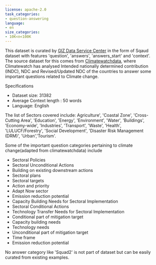 ```yaml
---
license: apache-2.0
task_categories:
- question-answering
language:
- en
size_categories:
- 10K<n<100K
---
```



This dataset is curated by [GIZ Data Service Center](https://www.giz.de/expertise/html/63018.html) in the form of Sqaud dataset with features 'question', 'answers', 'answers_start' and 'context'. The source dataset for this
comes from [Climatewatchdata](https://www.climatewatchdata.org/data-explorer/historical-emissions?historical-emissions-data-sources=climate-watch&historical-emissions-gases=all-ghg&historical-emissions-regions=All%20Selected&historical-emissions-sectors=total-including-lucf%2Ctotal-including-lucf&page=1),
where Climatewatch has analysed Intended nationally determined contribution (INDC), NDC and Revised/Updated NDC of the countries to answer some important questions related to Climate change.


Specifications
- Dataset size: 31382
- Average Context length : 50 words
- Language: English

The list of Sectors covered include: Agriculture', 'Coastal Zone', 'Cross-Cutting Area', 'Education', 'Energy', 'Environment', 'Water', 'Buildings', 'Economy-wide', 'Industries', 'Transport', 'Waste', 'Health', 'LULUCF/Forestry', 'Social Development', 'Disaster Risk Management (DRM)', 'Urban','Tourism'.

Some of the important question categories pertaining to climate change(adapted from climatewatchdata) include
- Sectoral Policies
- Sectoral Unconditional Actions
- Building on existing downstream actions
- Sectoral plans
- Sectoral targets
- Action and priority
- Adapt Now sector
- Emission reduction potential
- Capacity Building Needs for Sectoral Implementation
- Sectoral Conditional Actions
- Technology Transfer Needs for Sectoral Implementation
- Conditional part of mitigation target
- Capacity building needs
- Technology needs
- Unconditional part of mitigation target
- Time frame
- Emission reduction potential



No answer category like 'Squad2' is not part of dataset but can be easily curated from existing examples.